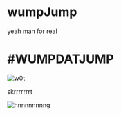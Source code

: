 # wumpJump
yeah man for real

# \#WUMPDATJUMP

![w0t](https://media.giphy.com/media/AEsUINFBsRVN6/giphy.gif)



skrrrrrrrt



![hnnnnnnnng](i.imgur.com/9eHdA6b.gif)
